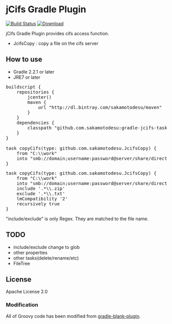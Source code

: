 # jCifs Gradle Plugin

[![Build Status](https://travis-ci.org/sakamotodesu/gradle-jcifs-tasks.svg?branch=master)](https://travis-ci.org/sakamotodesu/gradle-jcifs-tasks)
[ ![Download](https://api.bintray.com/packages/sakamotodesu/maven/gradle-jcifs-tasks/images/download.svg) ](https://bintray.com/sakamotodesu/maven/gradle-jcifs-tasks/_latestVersion)

jCifs Gradle Plugin provides cifs access function.

- JcifsCopy : copy a file on the cifs server



## How to use

* Gradle 2.2.1 or later
* JRE7 or later

<pre>
buildscript {
    repositories {
        jcenter()
        maven {
            url "http://dl.bintray.com/sakamotodesu/maven"
        }
    }
    dependencies {
        classpath "github.com.sakamotodesu:gradle-jcifs-tasks:0.2.1"
    }
}

task copyCifs(type: github.com.sakamotodesu.JcifsCopy) {
    from "C:\\work"
    into "smb://domain;username:password@server/share/directory/path"
}
</pre>


<pre>
task copyCifs(type: github.com.sakamotodesu.JcifsCopy) {
    from "C:\\work"
    into "smb://domain;username:password@server/share/directory/path"
    include '.*\\.zip'
    exclude '.*\\.txt'
    lmCompatibility '2'
    recursively true
}
</pre>

"include/exclude" is only Regex. They are matched to the file name.


## TODO

- include/exclude change to glob
- other properties
- other tasks(delete/rename/etc)
- FileTree

## License

Apache License 2.0

### Modification

All of Groovy code has been modified from [gradle-blank-plugin](https://github.com/int128/gradle-plugin-blank).
